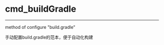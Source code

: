 # cmd_buildGradle
---------------
method of configure "build.gradle"

手动配置build.gradle的范本，便于自动化构建 

